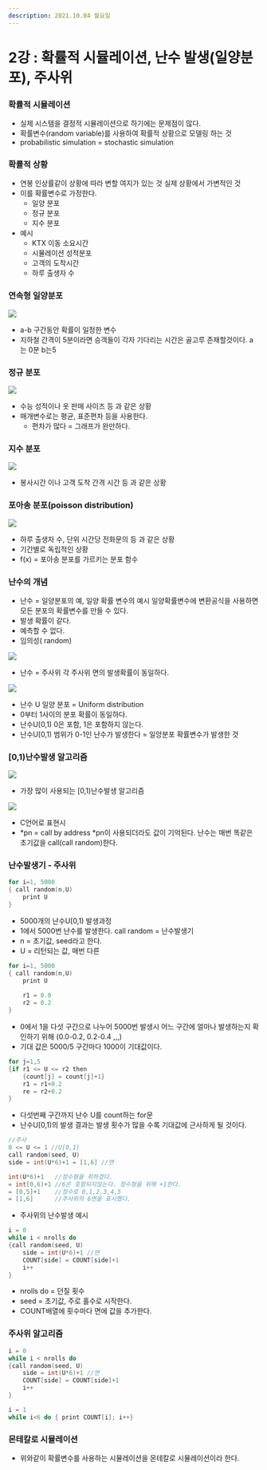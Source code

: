 ```yaml
---
description: 2021.10.04 월요일
---
```


# 2강 : 확률적 시뮬레이션, 난수 발생\(일양분포\), 주사위

### 확률적 시뮬레이션

* 실제 시스템을 결정적 시뮬레이션으로 하기에는 문제점이 많다.
* 확률변수\(random variable\)를 사용하여 확률적 상황으로 모델링 하는 것
* probabilistic simulation = stochastic simulation

### 확률적 상황

* 연봉 인상률같이 상황에 따라 변할 여지가 있는 것 실제 상황에서 가변적인 것
* 이를 확률변수로 가정한다.
  * 일양 분포
  * 정규 분포
  * 지수 분포
* 예시
  * KTX 이동 소요시간
  * 시뮬레이션 성적분포
  * 고객의 도착시간 
  * 하루 출생자 수

### 연속형 일양분포

![](../../../.gitbook/assets/1%20%28142%29.png)

* a-b 구간동안 확률이 일정한 변수
* 지하철 간격이 5분이라면 승객들이 각자 기다리는 시간은 골고루 존재할것이다. a는 0분 b는5

### 정규 분포

![](../../../.gitbook/assets/2%20%28112%29.png)

* 수능 성적이나 옷 판매 사이즈 등 과 같은 상황
* 매개변수로는 평균, 표준편차 등을 사용한다.
  * 편차가 많다 = 그래프가 완만하다.

### 지수 분포

![](../../../.gitbook/assets/3%20%2885%29.png)

* 봉사시간 이나 고객 도착 간격 시간 등 과 같은 상황

### 포아송 분포\(poisson distribution\)

![](../../../.gitbook/assets/4%20%2858%29.png)

* 하루 출생자 수, 단위 시간당 전화문의 등 과 같은 상황
* 기간별로 독립적인 상황
* f\(x\) = 포아송 분포를 가르키는 분포 함수

### 난수의 개념

* 난수 = 일양분포의 예, 일양 확률 변수의 예시 일양확률변수에 변환공식을 사용하면 모든 분포의 확률변수를 만들 수 있다.
* 발생 확률이 같다.
* 예측할 수 없다.
* 임의성\( random\)

![](../../../.gitbook/assets/5%20%2840%29.png)

* 난수 = 주사위 각 주사위 면의 발생확률이 동일하다.

![](../../../.gitbook/assets/6%20%2827%29.png)

* 난수 U 일양 분포 = Uniform distribution
* 0부터 1사이의 분포 확률이 동일하다.
* 난수U\[0,1\) 0은 포함, 1은 포함하지 않는다.
* 난수U\[0,1\) 범위가 0-1인 난수가 발생한다 = 일앙분포 확률변수가 발생한 것

### \[0,1\)난수발생 알고리즘

![](../../../.gitbook/assets/7%20%2817%29.png)

* 가장 많이 사용되는 \[0,1\)난수발생 알고리즘

![](../../../.gitbook/assets/8%20%2812%29.png)

* C언어로 표현시
* \*pn = call by address \*pn이 사용되더라도 값이 기억된다. 난수는 매번 똑같은 초기값을 call\(call random\)한다.

### 난수발생기 - 주사위

```c
for i=1, 5000
{ call random(n,U)
    print U
}
```

* 5000개의 난수U\[0,1\) 발생과정
* 1에서 5000번 난수를 발생한다. call random = 난수발생기
* n = 초기값, seed라고 한다.
* U = 리턴되는 값, 매번 다른 

```c
for i=1, 5000
{ call random(n,U)
    print U
    
    r1 = 0.0
    r2 = 0.2
}
```

* 0에서 1을 다섯 구간으로 나누어 5000번 발생시 어느 구간에 얼마나 발생하는지 확인하기 위해 \(0.0-0.2, 0.2-0.4 ,,,\)
* 기대 값은 5000/5 구간마다 1000이 기대값이다.

```c
for j=1,5
{if r1 <= U <= r2 then
    {count[j] = count[j]+1}
    r1 = r1+0.2
    re = r2+0.2
}
```

* 다섯번째 구간까지 난수 U를 count하는 for문
* 난수U\[0,1\)의 발생 결과는 발생 횟수가 많을 수록 기대값에 근사하게 될 것이다.

```c
//주사
0 <= U <= 1 //U[0,1)
call random(seed, U)
side = int(U*6)+1 = [1,6] //면

int(U*6)+1   //정수형을 취하겠다.
= int[0,6)+1 //6은 포함되지않는다. 정수형을 위해 +1한다.
= [0,5]+1    //정수로 0,1,2,3,4,5
= [1,6]      //주사위의 6면을 표시했다.
```

* 주사위의 난수발생 예시

```c
i = 0
while i < nrolls do
{call random(seed, U)
    side = int(U*6)+1 //면
    COUNT[side] = COUNT[side]+1
    i++
} 
```

* nrolls do = 던질 횟수
* seed = 초기값, 주로 홀수로 시작한다.
* COUNT배열에 횟수마다 면에 값을 추가한다.

### 주사위 알고리즘

```c
i = 0
while i < nrolls do
{call random(seed, U)
    side = int(U*6)+1 //면
    COUNT[side] = COUNT[side]+1
    i++
} 

i = 1
while i<6 do { print COUNT[i]; i++}
```

### 몬테칼로 시뮬레이션

* 위와같이 확률변수를 사용하는 시뮬레이션을 몬테칼로 시뮬레이션이라 한다.

